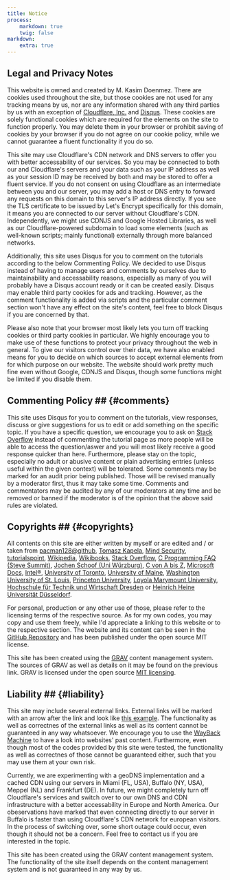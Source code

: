 ```yaml
---
title: Notice
process:
    markdown: true
    twig: false
markdown:
    extra: true
---
```


## Legal and Privacy Notes
This website is owned and created by M. Kasim Doenmez.
There are cookies used throughout the site, but those cookies are not used for any tracking means by us, nor are any information shared with any third parties by us with an exception of [Cloudflare, Inc.](https://www.cloudflare.com) and [Disqus](https://disqus.com). These cookies are solely functional cookies which are required for the elements on the site to function properly. You may delete them in your browser or prohibit saving of cookies by your browser if you do not agree on our cookie policy, while we cannot guarantee a fluent functionality if you do so.

This site may use Cloudflare's CDN network and DNS servers to offer you with better accessability of our services. So you may be connected to both our and Cloudflare's servers and your data such as your IP address as well as your session ID may be received by both and may be stored to offer a fluent service. If you do not consent on using Cloudflare as an intermediate between you and our server, you may add a host or DNS entry to forward any requests on this domain to this server's IP address directly. If you see the TLS certificate to be issued by Let's Encrypt specifically for this domain, it means you are connected to our server without Cloudflare's CDN. Independently, we might use CDNJS and Google Hosted Libraries, as well as our Cloudflare-powered subdomain to load some elements (such as well-known scripts; mainly functional) externally through more balanced networks.

Additionally, this site uses Disqus for you to comment on the tutorials according to the below Commenting Policy. We decided to use Disqus instead of having to manage users and comments by ourselves due to maintainability and accessability reasons, especially as many of you will probably have a Disqus account ready or it can be created easily. Disqus may enable third party cookies for ads and tracking. However, as the comment functionality is added via scripts and the particular comment section won't have any effect on the site's content, feel free to block Disqus if you are concerned by that.

Please also note that your browser most likely lets you turn off tracking cookies or third party cookies in particular. We highly encourage you to make use of these functions to protect your privacy throughout the web in general. To give our visitors control over their data, we have also enabled means for you to decide on which sources to accept external elements from for which purpose on our website. The website should work pretty much fine even without Google, CDNJS and Disqus, though some functions might be limited if you disable them.


## Commenting Policy ## {#comments}
This site uses Disqus for you to comment on the tutorials, view responses, discuss or give suggestions for us to edit or add something on the specific topic. If you have a specific question, we encourage you to ask on [Stack Overflow](https://stackoverflow.com) instead of commenting the tutorial page as more people will be able to access the question/aswer and you will most likely receive a good response quicker than here. Furthermore, please stay on the topic, especially no adult or abusive content or plain advertising entries (unless useful within the given context) will be tolerated. Some comments may be marked for an audit prior being published. Those will be revised manually by a moderator first, thus it may take some time. Comments and commentators may be audited by any of our moderators at any time and be removed or banned if the moderator is of the opinion that the above said rules are violated.


## Copyrights ## {#copyrights}
All contents on this site are either written by myself or are edited and / or taken from
[pacman128@github](http://pacman128.github.io/pcasm/),
[Tomasz Kapela](https://sites.google.com/site/prognisk/biblioteka-asm_io/),
[Mind Security](http://www.eecg.toronto.edu/~amza/www.mindsec.com/),
[tutorialspoint](https://www.tutorialspoint.com/assembly_programming/),
[Wikipedia](https://en.wikipedia.org/),
[Wikibooks](https://en.wikibooks.org/wiki/X86_Assembly/),
[Stack Overflow](https://stackoverflow.com/),
[C Programming FAQ (Steve Summit)](http://c-faq.com/),
[Jochen Schoof (Uni Würzburg)](https://srv2.mysnet.me/c-faq),
[C von A bis Z](http://openbook.rheinwerk-verlag.de/c_von_a_bis_z/),
[Microsoft Docs](https://docs.microsoft.com/),
[Intel®](https://www.intel.com/),
[University of Toronto](http://www.eecg.toronto.edu/),
[University of Maine](http://aturing.umcs.maine.edu/~meadow/courses/cos335/),
[Washington University of St. Louis](http://www.arl.wustl.edu/),
[Princeton University](https://introcs.cs.princeton.edu/),
[Loyola Marymount University](http://cs.lmu.edu/),
[Hochschule für Technik und Wirtschaft Dresden](https://www.informatik.htw-dresden.de/) or
[Heinrich Heine Universität Düsseldorf](https://www.cs.hhu.de/).


For personal, production or any other use of those, please refer to the licensing terms of the respective source. As for my own codes, you may copy and use them freely, while I'd appreciate a linking to this website or to the respective section. The website and its content can be seen in the [GitHub Repository](https://github.com/mkasimd/c-nasm) and has been published under the open source MIT license.

This site has been created using the [GRAV](https://getgrav.org) content management system. The sources of GRAV as well as details on it may be found on the previous link. GRAV is licensed under the open source [MIT licensing](https://github.com/getgrav/grav/blob/develop/LICENSE.txt).


## Liability ## {#liability}

This site may include several external links. External links will be marked with an arrow after the link and look like [this example](http://example.org). The functionality as well as correctnes of the external links as well as its content cannot be guaranteed in any way whatsoever. We encourage you to use the [WayBack Machine](https://archive.org/web/) to have a look into websites' past content. Furthermore, even though most of the codes provided by this site were tested, the functionality as well as correctnes of those cannot be guaranteed either, such that you may use them at your own risk.

Currently, we are experimenting with a geoDNS implementation and a cached CDN using our servers in Miami (FL, USA), Buffalo (NY, USA), Meppel (NL) and Frankfurt (DE). In future, we might completely turn off Cloudflare's services and switch over to our own DNS and CDN infrastructure with a better accessability in Europe and North America. Our obeservations have marked that even connecting directly to our server in Buffalo is faster than using Cloudflare's CDN network for european visitors. In the process of switching over, some short outage could occur, even though it should not be a concern. Feel free to contact us if you are interested in the topic.

This site has been created using the GRAV content management system. The functionality of the site itself depends on the content management system and is not guaranteed in any way by us.